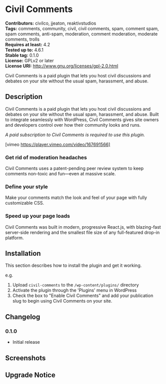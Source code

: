 # Civil Comments #
**Contributors:** civilco, jjeaton, reaktivstudios  
**Tags:** comments, community, civil, civil comments, spam, comment spam, spam comments, anti-spam, moderation, comment moderation, moderate comments, trolls  
**Requires at least:** 4.2  
**Tested up to:** 4.6.1  
**Stable tag:** 0.1.0  
**License:** GPLv2 or later  
**License URI:** http://www.gnu.org/licenses/gpl-2.0.html  

Civil Comments is a paid plugin that lets you host civil discussions and debates on your site without the usual spam, harassment, and abuse.

## Description ##

Civil Comments is a paid plugin that lets you host civil discussions and debates on your site without the usual spam, harassment, and abuse. Built to integrate seamlessly with WordPress, Civil Comments gives site owners and developers control over how their community looks and runs.

*A paid subscription to Civil Comments is required to use this plugin.*

[vimeo https://player.vimeo.com/video/167691566]

### Get rid of moderation headaches ###
Civil Comments uses a patent-pending peer review system to keep comments non-toxic and fun—even at massive scale.

### Define your style ###
Make your comments match the look and feel of your page with fully customizable CSS.

### Speed up your page loads ###
Civil Comments was built in modern, progressive React.js, with blazing-fast server-side rendering and the smallest file size of any full-featured drop-in platform.

## Installation ##

This section describes how to install the plugin and get it working.

e.g.

1. Upload `civil-comments` to the `/wp-content/plugins/` directory
1. Activate the plugin through the 'Plugins' menu in WordPress
1. Check the box to "Enable Civil Comments" and add your publication slug to begin using Civil Comments on your site.

## Changelog ##

### 0.1.0 ###
* Initial release

## Screenshots ##

## Upgrade Notice ##

